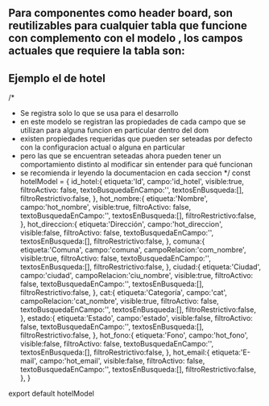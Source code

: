 ## Para componentes como header board, son reutilizables para cualquier tabla que funcione con complemento con el modelo , los campos actuales que requiere la tabla son:

## Ejemplo el de hotel

/*
* Se registra solo lo que se usa para el desarrollo
* en este modelo se registran las propiedades de cada campo que se utilizan para alguna funcion en particular dentro del dom
* existen propiedades requeridas que pueden ser seteadas por defecto con la configuracion actual o alguna en particular
* pero las que se encuentran seteadas ahora pueden tener un comportamiento distinto al modificar sin entender para qué funcionan
* se recomienda ir leyendo la documentacion en cada seccion
*/
const hotelModel = {
   id_hotel:{
      etiqueta:'Id',
      campo:'id_hotel',
      visible:true,
      filtroActivo: false,
      textoBusquedaEnCampo:'',
      textosEnBusqueda:[],
      filtroRestrictivo:false,
   },
   hot_nombre:{
      etiqueta:'Nombre',
      campo:'hot_nombre',
      visible:true,
      filtroActivo: false,
      textoBusquedaEnCampo:'',
      textosEnBusqueda:[],
      filtroRestrictivo:false,
   },
   hot_direccion:{
      etiqueta:'Dirección',
      campo:'hot_direccion',
      visible:false,
      filtroActivo: false,
      textoBusquedaEnCampo:'',
      textosEnBusqueda:[],
      filtroRestrictivo:false,
   },
   comuna:{
      etiqueta:'Comuna',
      campo:'comuna',
      campoRelacion:'com_nombre',
      visible:true,
      filtroActivo: false,
      textoBusquedaEnCampo:'',
      textosEnBusqueda:[],
      filtroRestrictivo:false,
   },
   ciudad:{
      etiqueta:'Ciudad',
      campo:'ciudad',
      campoRelacion:'ciu_nombre',
      visible:true,
      filtroActivo: false,
      textoBusquedaEnCampo:'',
      textosEnBusqueda:[],
      filtroRestrictivo:false,
   },
   cat:{
      etiqueta:'Categoría',
      campo:'cat',
      campoRelacion:'cat_nombre',
      visible:true,
      filtroActivo: false,
      textoBusquedaEnCampo:'',
      textosEnBusqueda:[],
      filtroRestrictivo:false,
   },
   estado:{
      etiqueta:'Estado',
      campo:'estado',
      visible:false,
      filtroActivo: false,
      textoBusquedaEnCampo:'',
      textosEnBusqueda:[],
      filtroRestrictivo:false,
   },
   hot_fono:{
      etiqueta:'Fono',
      campo:'hot_fono',
      visible:false,
      filtroActivo: false,
      textoBusquedaEnCampo:'',
      textosEnBusqueda:[],
      filtroRestrictivo:false,
   },
   hot_email:{
      etiqueta:'E-mail',
      campo:'hot_email',
      visible:false,
      filtroActivo: false,
      textoBusquedaEnCampo:'',
      textosEnBusqueda:[],
      filtroRestrictivo:false,
   },
}

export default hotelModel